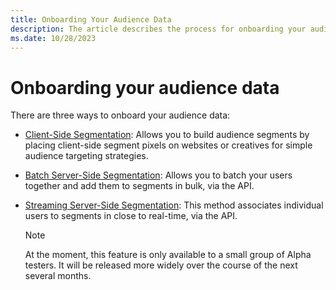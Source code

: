 ```yaml
---
title: Onboarding Your Audience Data
description: The article describes the process for onboarding your audience data.
ms.date: 10/28/2023
---
```


# Onboarding your audience data

There are three ways to onboard your audience data:

- [Client-Side Segmentation](client-side-segmentation.md): Allows you to build audience segments by placing client-side segment pixels on websites or creatives for simple
  audience targeting strategies.
- [Batch Server-Side Segmentation](xandr-api/batch-server-side-segmentation.md): Allows you to batch your users together and add them to segments in bulk, via the API.
- [Streaming Server-Side Segmentation](xandr-api/streaming-server-side-segmentation.md): This method associates individual users to segments in close to real-time, via the API.

  > [!NOTE]
  > At the moment, this feature is only available to a small group of Alpha testers. It will be released more widely over the course of the next several months.
